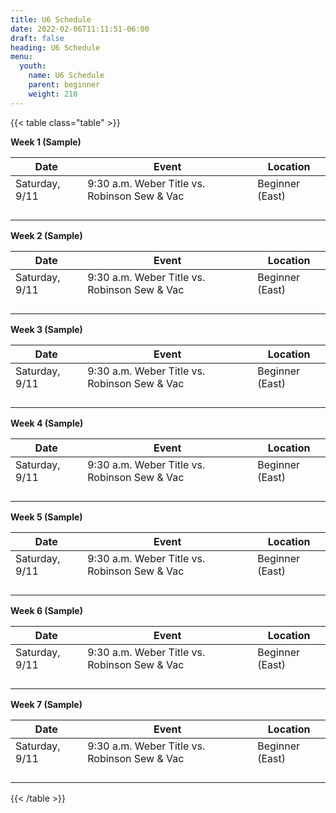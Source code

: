 ```yaml
---
title: U6 Schedule
date: 2022-02-06T11:11:51-06:00
draft: false
heading: U6 Schedule
menu:
  youth:
    name: U6 Schedule
    parent: beginner
    weight: 210
---
```

{{< table class="table" >}}

**Week 1 (Sample)**

| Date           | Event                                        | Location        |
| -------------- | -------------------------------------------- | --------------- |
| Saturday, 9/11 | 9:30 a.m. Weber Title vs. Robinson Sew & Vac | Beginner (East) |
|                |                                              |                 |
|                |                                              |                 |
|                |                                              |                 |
|                |                                              |                 |



**Week 2 (Sample)**

| Date           | Event                                        | Location        |
| -------------- | -------------------------------------------- | --------------- |
| Saturday, 9/11 | 9:30 a.m. Weber Title vs. Robinson Sew & Vac | Beginner (East) |
|                |                                              |                 |
|                |                                              |                 |
|                |                                              |                 |
|                |                                              |                 |



**Week 3 (Sample)**

| Date           | Event                                        | Location        |
| -------------- | -------------------------------------------- | --------------- |
| Saturday, 9/11 | 9:30 a.m. Weber Title vs. Robinson Sew & Vac | Beginner (East) |
|                |                                              |                 |
|                |                                              |                 |
|                |                                              |                 |
|                |                                              |                 |



**Week 4 (Sample)**

| Date           | Event                                        | Location        |
| -------------- | -------------------------------------------- | --------------- |
| Saturday, 9/11 | 9:30 a.m. Weber Title vs. Robinson Sew & Vac | Beginner (East) |
|                |                                              |                 |
|                |                                              |                 |
|                |                                              |                 |
|                |                                              |                 |



**Week 5 (Sample)**

| Date           | Event                                        | Location        |
| -------------- | -------------------------------------------- | --------------- |
| Saturday, 9/11 | 9:30 a.m. Weber Title vs. Robinson Sew & Vac | Beginner (East) |
|                |                                              |                 |
|                |                                              |                 |
|                |                                              |                 |
|                |                                              |                 |



**Week 6 (Sample)**

| Date           | Event                                        | Location        |
| -------------- | -------------------------------------------- | --------------- |
| Saturday, 9/11 | 9:30 a.m. Weber Title vs. Robinson Sew & Vac | Beginner (East) |
|                |                                              |                 |
|                |                                              |                 |
|                |                                              |                 |
|                |                                              |                 |



**Week 7 (Sample)**

| Date           | Event                                        | Location        |
| -------------- | -------------------------------------------- | --------------- |
| Saturday, 9/11 | 9:30 a.m. Weber Title vs. Robinson Sew & Vac | Beginner (East) |
|                |                                              |                 |
|                |                                              |                 |
|                |                                              |                 |
|                |                                              |                 |

{{< /table >}}